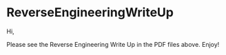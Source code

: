 # ReverseEngineeringWriteUp

Hi, 

Please see the Reverse Engineering Write Up in the PDF files above. Enjoy! 
